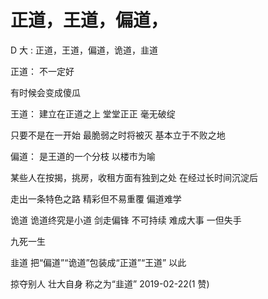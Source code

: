 # 正道，王道，偏道，

D 大 : 正道，王道，偏道，诡道，韭道

正道： 不一定好

有时候会变成傻瓜

王道： 建立在正道之上 堂堂正正 毫无破绽

只要不是在一开始 最脆弱之时将被灭 基本立于不败之地

偏道： 是王道的一个分枝 以楼市为喻

某些人在按揭，挑房，收租方面有独到之处 在经过长时间沉淀后

走出一条特色之路 精彩但不易重覆 偏道难学

诡道 诡道终究是小道 剑走偏锋 不可持续 难成大事 一但失手

九死一生

韭道 把“偏道”“诡道”包装成“正道”“王道” 以此

掠夺别人 壮大自身 称之为“韭道” 2019-02-22(1 赞)